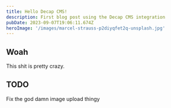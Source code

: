 ```yaml
---
title: Hello Decap CMS!
description: First blog post using the Decap CMS integration
pubDate: 2023-09-07T19:06:11.674Z
heroImage: '/images/marcel-strauss-p2diyqfet2q-unsplash.jpg'
---
```

## W﻿oah

T﻿his shit is pretty crazy.

## T﻿ODO

F﻿ix the god damn image upload thingy